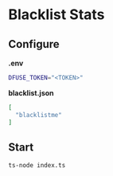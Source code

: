 # Blacklist Stats

## Configure

**.env**

```bash
DFUSE_TOKEN="<TOKEN>"
```

**blacklist.json**

```json
[
  "blacklistme"
]
```

## Start

```bash
ts-node index.ts
```